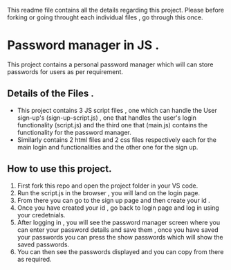 This readme file contains all the details regarding this project. Please before forking or going throught each individual files , go through this once.

# Password manager in JS .

This project contains a personal password manager which will can store passwords for users as per requirement.

## Details of the Files .
* This project contains 3 JS script files , one which can handle the User sign-up's (sign-up-script.js) , one that handles the user's login functionality (script.js) and the third one that (main.js) contains the functionality for the password manager.
* Similarly contains 2 html files and 2 css files respectively each for the main login and functionalities and the other one for the sign up.

## How to use this project.
1. First fork this repo and open the project folder in your VS code.
2. Run the script.js in the browser , you will land on the login page.
3. From there you can go to the sign up page and then create your id .
4. Once you have created your id , go back to login page and log in using your credetnials.
5. After logging in , you will see the password manager screen where you can enter your password details and save them , once you have saved your passwords you can press the show passwords which will show the saved passwords.
6. You can then see the passwords displayed and you can copy from there as required.

